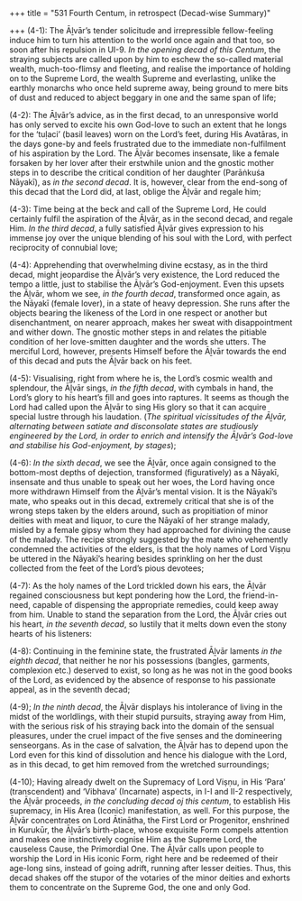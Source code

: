 +++
title = "531 Fourth Centum, in retrospect (Decad-wise Summary)"

+++
(4-1): The Āḻvār’s tender solicitude and irrepressible fellow-feeling induce him to turn his attention to the world once again and that too, so soon after his repulsion in UI-9. *In the opening decad of this Centum*, the straying subjects are called upon by him to eschew the so-called material wealth, much-too-flimsy and fleeting, and realise the importance of holding on to the Supreme Lord, the wealth Supreme and everlasting, unlike the earthly monarchs who once held supreme away, being ground to mere bits of dust and reduced to abject beggary in one and the same span of life;

(4-2): The Āḻvār’s advice, as in the first decad, to an unresponsive world has only served to excite his own God-love to such an extent that he longs for the ‘tuḷaci’ (basil leaves) worn on the Lord’s feet, during His Avatāras, in the days gone-by and feels frustrated due to the immediate non-fulfilment of his aspiration by the Lord. The Āḻvār becomes insensate, like a female forsaken by her lover after their erstwhile union and the gnostic mother steps in to describe the critical condition of her daughter (Parāṅkuśa Nāyakī), as *in the second decad*. It is, however, clear from the end-song of this decad that the Lord did, at last, oblige the Āḻvār and regale him;

(4-3): Time being at the beck and call of the Supreme Lord, He could certainly fulfil the aspiration of the Āḻvār, as in the second decad, and regale Him. *In the third decad*, a fully satisfied Āḻvār gives expression to his immense joy over the unique blending of his soul with the Lord, with perfect reciprocity of connubial love;

(4-4): Apprehending that overwhelming divine ecstasy, as in the third decad, might jeopardise the Āḻvār’s very existence, the Lord reduced the tempo a little, just to stabilise the Āḻvār’s God-enjoyment. Even this upsets the Āḻvār, whom we see, *in the fourth decad*, transformed once again, as the Nāyakī (female lover), in a state of heavy depression. She runs after the objects bearing the likeness of the Lord in one respect or another but disenchantment, on nearer approach, makes her sweat with disappointment and wither down. The gnostic mother steps in and relates the pitiable condition of her love-smitten daughter and the words she utters. The merciful Lord, however, presents Himself before the Āḻvār towards the end of this decad and puts the Āḻvār back on his feet.

(4-5): Visualising, right from where he is, the Lord’s cosmic wealth and splendour, the Āḻvār sings, *in the fifth decad*, with cymbals in hand, the Lord’s glory to his heart’s fill and goes into raptures. It seems as though the Lord had called upon the Āḻvār to sing His glory so that it can acquire special lustre through his laudation. (*The spiritual vicissitudes of the Āḻvār, alternating between satiate and disconsolate states are studiously engineered by the Lord, in order to enrich and intensify the Āḻvār’s God-love and stabilise his God-enjoyment, by stages*);

(4-6): *In the sixth decad*, we see the Āḻvār, once again consigned to the bottom-most depths of dejection, transformed (figuratively) as a Nāyakī, insensate and thus unable to speak out her woes, the Lord having once more withdrawn Himself from the Āḻvār’s mental vision. It is the Nāyakī’s mate, who speaks out in this decad, extremely critical that she is of the wrong steps taken by the elders around, such as propitiation of minor deities with meat and liquor, to cure the Nāyakī of her strange malady, misled by a female gipsy whom they had approached for divining the cause of the malady. The recipe strongly suggested by the mate who vehemently condemned the activities of the elders, is that the holy names of Lord Viṣṇu be uttered in the Nāyakī’s hearing besides sprinkling on her the dust collected from the feet of the Lord’s pious devotees;

(4-7): As the holy names of the Lord trickled down his ears, the Āḻvār regained consciousness but kept pondering how the Lord, the friend-in-need, capable of dispensing the appropriate remedies, could keep away from him. Unable to stand the separation from the Lord, the Āḻvār cries out his heart, *in the seventh decad*, so lustily that it melts down even the stony hearts of his listeners:

(4-8): Continuing in the feminine state, the frustrated Āḻvār laments *in the eighth decad*, that neither he nor his possessions (bangles, garments, complexion etc.) deserved to exist, so long as he was not in the good books of the Lord, as evidenced by the absence of response to his passionate appeal, as in the seventh decad;

(4-9); *In the ninth decad*, the Āḻvār displays his intolerance of living in the midst of the worldlings, with their stupid pursuits, straying away from Him, with the serious risk of his straying back into the domain of the sensual pleasures, under the cruel impact of the five senses and the domineering senseorgans. As in the case of salvation, the Āḻvār has to depend upon the Lord even for this kind of dissolution and hence his dialogue with the Lord, as in this decad, to get him removed from the wretched surroundings;

(4-10); Having already dwelt on the Supremacy of Lord Viṣṇu, in His ‘Para’ (transcendent) and ‘Vibhava’ (Incarnate) aspects, in I-I and II-2 respectively, the Āḻvār proceeds, *in the concluding decad oj this centum*, to establish His supremacy, in His Area (Iconic) manifestation, as well. For this purpose, the Āḻvār concentrates on Lord Ātinātha, the First Lord or Progenitor, enshrined in Kurukūr, the Āḻvār’s birth-place, whose exquisite Form compels attention and makes one instinctively cognise Him as the Supreme Lord, the causeless Cause, the Primordial One. The Āḻvār calls upon people to worship the Lord in His iconic Form, right here and be redeemed of their age-long sins, instead of going adrift, running after lesser deities. Thus, this decad shakes off the stupor of the votaries of the minor deities and exhorts them to concentrate on the Supreme God, the one and only God.


